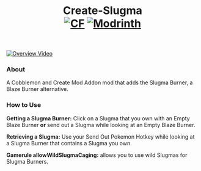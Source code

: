 <h1 align="center">Create-Slugma<br>
	<a href="https://www.curseforge.com/minecraft/mc-mods/create-slugma"><img src="https://cf.way2muchnoise.eu/1081583.svg" alt="CF"></a>
    <a href="https://modrinth.com/mod/create-slugma"><img src="https://img.shields.io/modrinth/dt/create-slugma?logo=modrinth&label=&suffix=%20&style=flat&color=242629&labelColor=5ca424&logoColor=1c1c1c" alt="Modrinth"></a>
    <br><br>
</h1>

[![Overview Video](https://img.youtube.com/vi/F7NfV3F63kc/0.jpg)](https://www.youtube.com/watch?v=F7NfV3F63kc)

### About
A Cobblemon and Create Mod Addon mod that adds the Slugma Burner, a Blaze Burner alternative.

### How to Use
**Getting a Slugma Burner:** Click on a Slugma that you own with an Empty Blaze Burner **or** send out a Slugma while looking at an Empty Blaze Burner.

**Retrieving a Slugma:** Use your Send Out Pokemon Hotkey while looking at a Slugma Burner that contains a Slugma you own.

**Gamerule allowWildSlugmaCaging:** allows you to use wild Slugmas for Slugma Burners.
